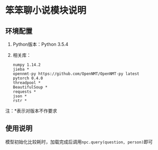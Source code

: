 # 笨笨聊小说模块说明

## 环境配置

1. Python版本：Python 3.5.4

2. 相关库：

   ```
   numpy 1.14.2
   jieba *
   opennmt-py https://github.com/OpenNMT/OpenNMT-py latest
   pytorch 0.4.0
   threadpool *
   BeautifulSoup *
   requests *
   json *
   rstr *
   ```

注：*表示对版本不作要求

## 使用说明

模型初始化比较耗时，加载完成后调用`npc.query(question, person)`即可